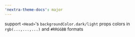 ```yaml
---
'nextra-theme-docs': major
---
```


support `<Head>`'s `backgroundColor.dark/light` props colors in `rgb(...,...,...)` and `#RRGGBB` formats
